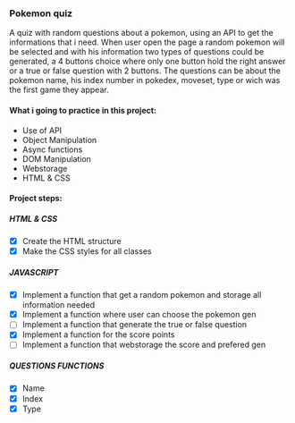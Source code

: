 ### Pokemon quiz

A quiz with random questions about a pokemon, using an API to get the informations that i need. When user open the page a random pokemon will be selected and with his information two types of questions could be generated, a 4 buttons choice where only one button hold the right answer or a true or false question with 2 buttons. The questions can be about the pokemon name, his index number in pokedex, moveset, type or wich was the first game they appear.

#### What i going to practice in this project:
- Use of API
- Object Manipulation
- Async functions
- DOM Manipulation
- Webstorage
- HTML & CSS

#### Project steps:
##### HTML & CSS
- [x] Create the HTML structure
- [x] Make the CSS styles for all classes
##### JAVASCRIPT
- [x] Implement a function that get a random pokemon and storage all information needed
- [x] Implement a function where user can choose the pokemon gen
- [ ] Implement a function that generate the true or false question
- [x] Implement a function for the score points
- [ ] Implement a function that webstorage the score and prefered gen
##### QUESTIONS FUNCTIONS
- [x] Name
- [x] Index
- [x] Type
